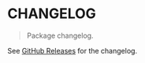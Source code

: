 # CHANGELOG

> Package changelog.

See [GitHub Releases](https://github.com/stdlib-js/ndarray-safe-casts/releases) for the changelog.